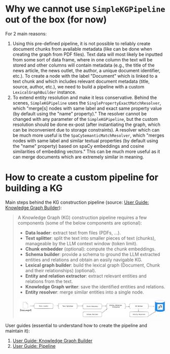 # Why we cannot use `SimpleKGPipeline` out of the box (for now)

For 2 main reasons:
1. Using this pre-defined pipeline, it is not possible to reliably create document chunks from available metadata (like can be done when creating the graph from PDF files). Text data will most likely be inputted from some sort of data frame, where in one column the text will be stored and other columns will contain metadata (e.g., the title of the news article, the news outlet, the author, a unique document identifier, etc.). To create a node with the label "Document" which is linked to a text chunk and which includes relevant document metadata (title, source, author, etc.), we need to build a pipeline with a custom `LexicalGraphBuilder` instance.
2. To extend entity resolution and make it less conservative. Behind the scenes, `SimpleKGPipeline` uses the `SinglePropertyExactMatchResolver`, which "merge[s] nodes with same label and exact same property value (by default using the "name" property)." The resolver cannot be changed with any parameter of the `SimpleKGPipeline`, but the custom resolution should be done ex-post (after instantiating the graph, which can be inconvenient due to storage constraints). A resolver which can be much more useful is the `SpaCySemanticMatchResolver`, which "merges nodes with same label and similar textual properties (by default using the "name" property) based on spaCy embeddings and cosine similarities of embedding vectors." This can be much more useful as it can merge documents which are extremely similar in meaning.

# How to create a custom pipeline for building a KG

Main steps behind the KG construction pipeline (source: [User Guide: Knowledge Graph Builder](https://neo4j.com/docs/neo4j-graphrag-python/current/user_guide_kg_builder.html)):

> A Knowledge Graph (KG) construction pipeline requires a few components (some of the below components are optional):
> 
> - **Data loader**: extract text from files (PDFs, …).
> - **Text splitter**: split the text into smaller pieces of text (chunks), manageable by the LLM context window (token limit).
> - **Chunk embedder** (optional): compute the chunk embeddings.
> - **Schema builder**: provide a schema to ground the LLM extracted entities and relations and obtain an easily navigable KG.
> - **Lexical graph builder**: build the lexical graph (Document, Chunk and their relationships) (optional).
> - **Entity and relation extractor**: extract relevant entities and relations from the text.
> - **Knowledge Graph writer**: save the identified entities and relations.
> - **Entity resolver**: merge similar entities into a single node.
>
> ![alt text](kg_builder_pipeline.png)


User guides (essential to understand how to create the pipeline and maintain it):
1. [User Guide: Knowledge Graph Builder](https://neo4j.com/docs/neo4j-graphrag-python/current/user_guide_kg_builder.html)
2. [User Guide: Pipeline](https://neo4j.com/docs/neo4j-graphrag-python/current/user_guide_pipeline.html)